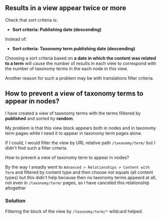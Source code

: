 ## Results in a view appear twice or more

Check that sort criteria is:

* **Sort criteria: Publishing date (descending)**

Instead of:

* **Sort criteria: Taxonomy term publishing date (descending)**

Choosing a sort criteria based on **a date in which the content was related to a term** will cause the number of results in each view to correspond with the number of taxonomy terms in the each node in this view.

Another reason for such a problem may be with translations filter criteria.

## How to prevent a view of taxonomy terms to appear in nodes?

I have created a view of taxonomy terms with the terms filitered by **published** and sorted by **random**.

My problem is that this view block appears both in nodes and in taxonomy term pages while I need it to appear in taxonomy term pages alone.

If I could, I would filter the view by URL relative path `/taxonomy/term/` but I didn't find such a filter cirteria.

How to prevent a view of taxonomy term to appear in nodes?

By the way I areadly went to `Advanced > Relationships > Content with Term` and filtered by content type and then choose not equals (all content types) but this didn't help because then no taxonomy terms appeard at all, not even in `/taxonomy/term/` pages, so I have canceled this relationship altogether

### Solution

Filtering the block of the view by `/taxonomy/term/*` wildcard helped.
